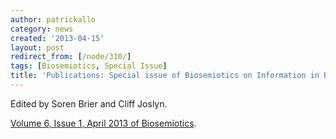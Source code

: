 ```yaml
---
author: patrickallo
category: news
created: '2013-04-15'
layout: post
redirect_from: [/node/310/]
tags: [Biosemiotics, Special Issue]
title: 'Publications: Special issue of Biosemiotics on Information in Biosemiotics'
---
```

Edited by Soren Brier and Cliff Joslyn.

[Volume 6, Issue 1, April 2013 of
Biosemiotics](http://link.springer.com/journal/12304/6/1/page/1).

